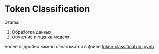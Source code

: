 # Token Classification

Этапы:
1. Обработка данных
2. Обучение и оценка модели

Более подробно можно ознакомится в файле [token-classification.ipynb](https://github.com/IAskarov/Token_Classification_NER/blob/master/token-classification.ipynb)
